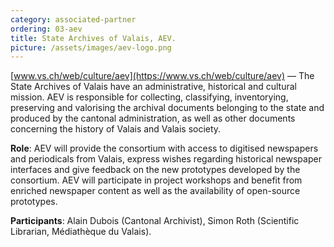 ```yaml
---
category: associated-partner
ordering: 03-aev
title: State Archives of Valais, AEV.
picture: /assets/images/aev-logo.png
---
```


[www.vs.ch/web/culture/aev](https://www.vs.ch/web/culture/aev) &mdash; The State Archives of Valais have an administrative, historical and cultural mission. AEV is responsible for collecting, classifying, inventorying, preserving and valorising the archival documents belonging to the state and produced by the cantonal administration, as well as other documents concerning the history of Valais and Valais society.

**Role**: AEV will provide the consortium with access to digitised newspapers and periodicals from Valais, express wishes regarding historical newspaper interfaces and give feedback on the new prototypes developed by the consortium. AEV will participate in project workshops and benefit from enriched newspaper content as well as the availability of open-source prototypes.

**Participants**: Alain Dubois (Cantonal Archivist), Simon Roth (Scientific Librarian, Médiathèque du Valais).

